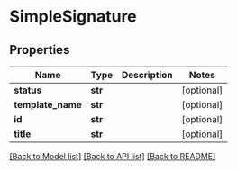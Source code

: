 # SimpleSignature



## Properties
Name | Type | Description | Notes
------------ | ------------- | ------------- | -------------
**status** | **str** |  | [optional] 
**template_name** | **str** |  | [optional] 
**id** | **str** |  | [optional] 
**title** | **str** |  | [optional] 

[[Back to Model list]](../README.md#documentation-for-models) [[Back to API list]](../README.md#documentation-for-api-endpoints) [[Back to README]](../README.md)


